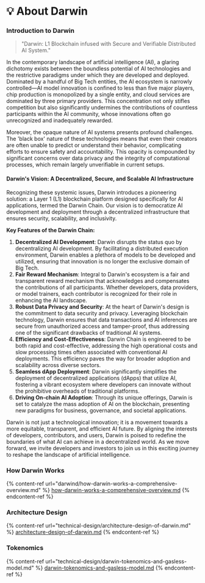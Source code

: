 # 💡 About Darwin

### Introduction to Darwin

> "Darwin: L1 Blockchain infused with Secure and Verifiable Distributed AI System."

In the contemporary landscape of artificial intelligence (AI), a glaring dichotomy exists between the boundless potential of AI technologies and the restrictive paradigms under which they are developed and deployed. Dominated by a handful of Big Tech entities, the AI ecosystem is narrowly controlled—AI model innovation is confined to less than five major players, chip production is monopolized by a single entity, and cloud services are dominated by three primary providers. This concentration not only stifles competition but also significantly undermines the contributions of countless participants within the AI community, whose innovations often go unrecognized and inadequately rewarded.

Moreover, the opaque nature of AI systems presents profound challenges. The 'black box' nature of these technologies means that even their creators are often unable to predict or understand their behavior, complicating efforts to ensure safety and accountability. This opacity is compounded by significant concerns over data privacy and the integrity of computational processes, which remain largely unverifiable in current setups.

#### Darwin's Vision: A Decentralized, Secure, and Scalable AI Infrastructure

Recognizing these systemic issues, Darwin introduces a pioneering solution: a Layer 1 (L1) blockchain platform designed specifically for AI applications, termed the Darwin Chain. Our vision is to democratize AI development and deployment through a decentralized infrastructure that ensures security, scalability, and inclusivity.

**Key Features of the Darwin Chain:**

1. **Decentralized AI Development**: Darwin disrupts the status quo by decentralizing AI development. By facilitating a distributed execution environment, Darwin enables a plethora of models to be developed and utilized, ensuring that innovation is no longer the exclusive domain of Big Tech.
2. **Fair Reward Mechanism**: Integral to Darwin's ecosystem is a fair and transparent reward mechanism that acknowledges and compensates the contributions of all participants. Whether developers, data providers, or model trainers, each contributor is recognized for their role in enhancing the AI landscape.
3. **Robust Data Privacy and Security**: At the heart of Darwin's design is the commitment to data security and privacy. Leveraging blockchain technology, Darwin ensures that data transactions and AI inferences are secure from unauthorized access and tamper-proof, thus addressing one of the significant drawbacks of traditional AI systems.
4. **Efficiency and Cost-Effectiveness**: Darwin Chain is engineered to be both rapid and cost-effective, addressing the high operational costs and slow processing times often associated with conventional AI deployments. This efficiency paves the way for broader adoption and scalability across diverse sectors.
5. **Seamless dApp Deployment**: Darwin significantly simplifies the deployment of decentralized applications (dApps) that utilize AI, fostering a vibrant ecosystem where developers can innovate without the prohibitive overheads of traditional platforms.
6. **Driving On-chain AI Adoption**: Through its unique offerings, Darwin is set to catalyze the mass adoption of AI on the blockchain, presenting new paradigms for business, governance, and societal applications.

Darwin is not just a technological innovation; it is a movement towards a more equitable, transparent, and efficient AI future. By aligning the interests of developers, contributors, and users, Darwin is poised to redefine the boundaries of what AI can achieve in a decentralized world. As we move forward, we invite developers and investors to join us in this exciting journey to reshape the landscape of artificial intelligence.

### How Darwin Works

{% content-ref url="darwind/how-darwin-works-a-comprehensive-overview.md" %}
[how-darwin-works-a-comprehensive-overview.md](darwind/how-darwin-works-a-comprehensive-overview.md)
{% endcontent-ref %}

### Architecture Design

{% content-ref url="technical-design/architecture-design-of-darwin.md" %}
[architecture-design-of-darwin.md](technical-design/architecture-design-of-darwin.md)
{% endcontent-ref %}

### Tokenomics

{% content-ref url="technical-design/darwin-tokenomics-and-gasless-model.md" %}
[darwin-tokenomics-and-gasless-model.md](technical-design/darwin-tokenomics-and-gasless-model.md)
{% endcontent-ref %}
